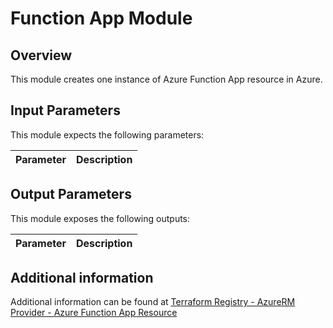 # Function App Module

## Overview

This module creates one instance of Azure Function App resource in Azure.

## Input Parameters

This module expects the following parameters:

| Parameter | Description |
|-|-|

## Output Parameters

This module exposes the following outputs:

| Parameter | Description |
|-|-|

## Additional information

Additional information can be found at [Terraform Registry - AzureRM Provider - Azure Function App Resource](https://registry.terraform.io/providers/hashicorp/azurerm/latest/docs/resources/function_app)
